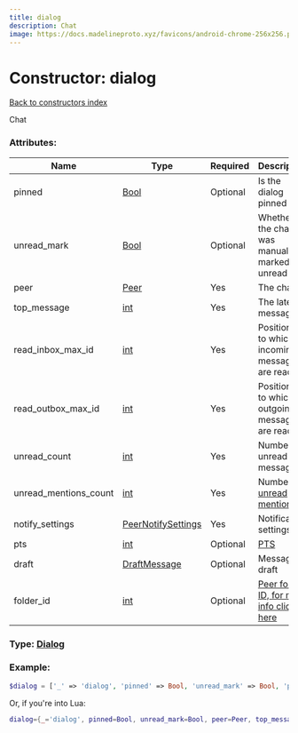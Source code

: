 ```yaml
---
title: dialog
description: Chat
image: https://docs.madelineproto.xyz/favicons/android-chrome-256x256.png
---
```

# Constructor: dialog  
[Back to constructors index](index.md)



Chat

### Attributes:

| Name     |    Type       | Required | Description |
|----------|---------------|----------|-------------|
|pinned|[Bool](../types/Bool.md) | Optional|Is the dialog pinned|
|unread\_mark|[Bool](../types/Bool.md) | Optional|Whether the chat was manually marked as unread|
|peer|[Peer](../types/Peer.md) | Yes|The chat|
|top\_message|[int](../types/int.md) | Yes|The latest message ID|
|read\_inbox\_max\_id|[int](../types/int.md) | Yes|Position up to which all incoming messages are read.|
|read\_outbox\_max\_id|[int](../types/int.md) | Yes|Position up to which all outgoing messages are read.|
|unread\_count|[int](../types/int.md) | Yes|Number of unread messages|
|unread\_mentions\_count|[int](../types/int.md) | Yes|Number of [unread mentions](https://core.telegram.org/api/mentions)|
|notify\_settings|[PeerNotifySettings](../types/PeerNotifySettings.md) | Yes|Notification settings|
|pts|[int](../types/int.md) | Optional|[PTS](https://core.telegram.org/api/updates)|
|draft|[DraftMessage](../types/DraftMessage.md) | Optional|Message draft|
|folder\_id|[int](../types/int.md) | Optional|[Peer folder ID, for more info click here](https://core.telegram.org/api/folders#peer-folders)|



### Type: [Dialog](../types/Dialog.md)


### Example:

```php
$dialog = ['_' => 'dialog', 'pinned' => Bool, 'unread_mark' => Bool, 'peer' => Peer, 'top_message' => int, 'read_inbox_max_id' => int, 'read_outbox_max_id' => int, 'unread_count' => int, 'unread_mentions_count' => int, 'notify_settings' => PeerNotifySettings, 'pts' => int, 'draft' => DraftMessage, 'folder_id' => int];
```  


Or, if you're into Lua:

```lua
dialog={_='dialog', pinned=Bool, unread_mark=Bool, peer=Peer, top_message=int, read_inbox_max_id=int, read_outbox_max_id=int, unread_count=int, unread_mentions_count=int, notify_settings=PeerNotifySettings, pts=int, draft=DraftMessage, folder_id=int}

```


